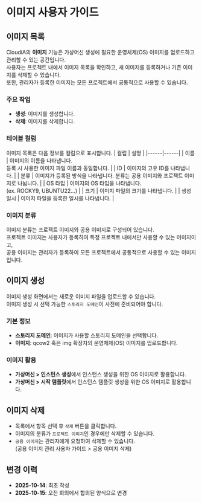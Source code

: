 # 이미지 사용자 가이드

## 이미지 목록
CloudiA의 **이미지** 기능은 가상머신 생성에 필요한 운영체제(OS) 이미지를 업로드하고 관리할 수 있는 공간입니다.  
사용자는 프로젝트 내에서 이미지 목록을 확인하고, 새 이미지를 등록하거나 기존 이미지를 삭제할 수 있습니다.  
또한, 관리자가 등록한 이미지는 모든 프로젝트에서 공통적으로 사용할 수 있습니다.

### 주요 작업
- **생성**: 이미지를 생성합니다.
- **삭제**: 이미지를 삭제합니다.

### 테이블 컬럼
이미지 목록은 다음 정보를 컬럼으로 표시합니다.
| 컬럽 | 설명 |
|------|------|
| 이름 | 이미지의 이름을 나타냅니다.<br>등록 시 사용한 이미지 파일 이름과 동일합니다. |
| ID | 이미지의 고유 ID를 나타냅니다. |
| 분류 | 이미지가 등록된 방식을 나타냅니다. 분류는 공용 이미지와 프로젝트 이미지로 나뉩니다. |
| OS 타입 | 이미지의 OS 타입을 나타냅니다.<br>(ex. ROCKY9, UBUNTU22...) |
| 크기 | 이미지 파일의 크기를 나타냅니다. |
| 생성 일시 | 이미지 파일을 등록한 일시를 나타냅니다. |

### 이미지 분류
이미지 분류는 프로젝트 이미지와 공용 이미지로 구성되어 있습니다.   
프로젝트 이미지는 사용자가 등록하여 특정 프로젝트 내에서만 사용할 수 있는 이미지이고,   
공용 이미지는 관리자가 등록하여 모든 프로젝트에서 공통적으로 사용할 수 있는 이미지입니다.

## 이미지 생성
이미지 생성 화면에서는 새로운 이미지 파일을 업로드할 수 있습니다.  
이미지 생성 시 선택 가능한 `스토리지 도메인`이 사전에 준비되어야 합니다.

### 기본 정보
- **스토리지 도메인**: 이미지가 사용할 스토리지 도메인을 선택합니다.
- **이미지**: qcow2 혹은 img 확장자의 운영체제(OS) 이미지를 업로드합니다.

### 이미지 활용
- **가상머신 > 인스턴스 생성**에서 인스턴스 생성을 위한 OS 이미지로 활용합니다.
- **가상머신 > 시작 템플릿**에서 인스턴스 템플릿 생성을 위한 OS 이미지로 활용합니다.

## 이미지 삭제
- 목록에서 항목 선택 후 `삭제` 버튼을 클릭합니다.
- 이미지의 분류가 `프로젝트 이미지`인 경우에만 삭제할 수 있습니다.
- `공용 이미지`는 관리자에게 요청하여 삭제할 수 있습니다.<br>(공용 이미지 관리 사용자 가이드 > 공용 이미지 삭제)

## 변경 이력
- **2025-10-14**: 최초 작성
- **2025-10-15**: 오전 회의에서 합의된 양식으로 변경
